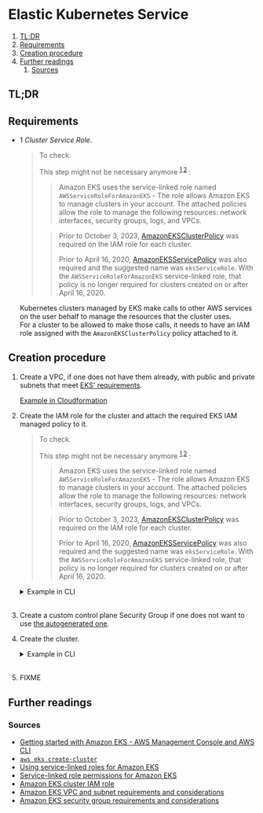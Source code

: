 # Elastic Kubernetes Service

1. [TL;DR](#tldr)
1. [Requirements](#requirements)
1. [Creation procedure](#creation-procedure)
1. [Further readings](#further-readings)
   1. [Sources](#sources)

## TL;DR

<!-- Uncomment if needed
<details>
  <summary>Installation</summary>
</details>
-->

<!-- Uncomment if needed
<details>
  <summary>Usage</summary>
</details>
-->

<!-- Uncomment if needed
<details>
  <summary>Real world use cases</summary>
</details>
-->

## Requirements

- 1 _Cluster Service Role_.

  > To check.
  >
  > This step might not be necessary anymore <sup>[1][service-linked role permissions for amazon eks],[2][amazon eks cluster iam role]</sup> :
  >
  > > Amazon EKS uses the service-linked role named `AWSServiceRoleForAmazonEKS` - The role allows Amazon EKS to manage clusters in your account. The attached policies allow the role to manage the following resources: network interfaces, security groups, logs, and VPCs.
  >
  > > Prior to October 3, 2023, [AmazonEKSClusterPolicy] was required on the IAM role for each cluster.
  > >
  > > Prior to April 16, 2020, [AmazonEKSServicePolicy] was also required and the suggested name was `eksServiceRole`. With the `AWSServiceRoleForAmazonEKS` service-linked role, that policy is no longer required for clusters created on or after April 16, 2020.

  Kubernetes clusters managed by EKS make calls to other AWS services on the user behalf to manage the resources that the cluster uses.<br/>
  For a cluster to be allowed to make those calls, it needs to have an IAM role assigned with the `AmazonEKSClusterPolicy` policy attached to it.

## Creation procedure

1. Create a VPC, if one does not have them already, with public and private subnets that meet [EKS' requirements][amazon eks vpc and subnet requirements and considerations].

   [Example in Cloudformation](https://s3.us-west-2.amazonaws.com/amazon-eks/cloudformation/2020-10-29/amazon-eks-vpc-private-subnets.yaml)

1. Create the IAM role for the cluster and attach the required EKS IAM managed policy to it.

   > To check.
   >
   > This step might not be necessary anymore <sup>[1][service-linked role permissions for amazon eks],[2][amazon eks cluster iam role]</sup> :
   >
   > > Amazon EKS uses the service-linked role named `AWSServiceRoleForAmazonEKS` - The role allows Amazon EKS to manage clusters in your account. The attached policies allow the role to manage the following resources: network interfaces, security groups, logs, and VPCs.
   >
   > > Prior to October 3, 2023, [AmazonEKSClusterPolicy] was required on the IAM role for each cluster.
   > >
   > > Prior to April 16, 2020, [AmazonEKSServicePolicy] was also required and the suggested name was `eksServiceRole`. With the `AWSServiceRoleForAmazonEKS` service-linked role, that policy is no longer required for clusters created on or after April 16, 2020.

   <details>
     <summary>Example in CLI</summary>

   ```json
   {
     "Version": "2012-10-17",
     "Statement": [{
       "Effect": "Allow",
       "Principal": {
         "Service": "eks.amazonaws.com"
       },
       "Action": "sts:AssumeRole"
     }]
   }
   ```

   ```sh
   aws iam create-role \
     --role-name 'myAmazonEKSClusterRole' \
     --assume-role-policy-document 'file://eks-cluster-role-trust-policy.json'
   aws iam attach-role-policy \
     --policy-arn 'arn:aws:iam::aws:policy/AmazonEKSClusterPolicy' \
     --role-name 'myAmazonEKSClusterRole'
   ```

   </details>
   <br/>

1. Create a custom control plane Security Group if one does not want to use [the autogenerated one][amazon eks security group requirements and considerations].
1. Create the cluster.

   <details>
     <summary>Example in CLI</summary>

   ```sh
   aws eks create-cluster \
     --name 'myAmazonEKSCluster' \
     --role-arn 'arn:aws:iam::000011112222:role/aws-service-role/eks.amazonaws.com/AWSServiceRoleForAmazonEKS' \
     --resources-vpc-config 'subnetIds=subnet-11112222333344445,subnet-66667777888899990,securityGroupIds=sg-0aaaabbbbccccdddd'
   ```

   </details>
   <br/>

1. FIXME

## Further readings

### Sources

- [Getting started with Amazon EKS - AWS Management Console and AWS CLI]
- [`aws eks create-cluster`][aws eks create-cluster]
- [Using service-linked roles for Amazon EKS]
- [Service-linked role permissions for Amazon EKS]
- [Amazon EKS cluster IAM role]
- [Amazon EKS VPC and subnet requirements and considerations]
- [Amazon EKS security group requirements and considerations]

<!--
  References
  -->

<!-- In-article sections -->
<!-- Knowledge base -->
<!-- Files -->
<!-- Upstream -->
[amazon eks cluster iam role]: https://docs.aws.amazon.com/eks/latest/userguide/service_IAM_role.html
[aws eks create-cluster]: https://docs.aws.amazon.com/cli/latest/reference/eks/create-cluster.html
[getting started with amazon eks - aws management console and aws cli]: https://docs.aws.amazon.com/eks/latest/userguide/getting-started-console.html
[service-linked role permissions for amazon eks]: https://docs.aws.amazon.com/eks/latest/userguide/using-service-linked-roles-eks.html#service-linked-role-permissions-eks
[using service-linked roles for amazon eks]: https://docs.aws.amazon.com/eks/latest/userguide/using-service-linked-roles.html
[amazoneksservicepolicy]: https://docs.aws.amazon.com/aws-managed-policy/latest/reference/AmazonEKSServicePolicy.html
[amazoneksclusterpolicy]: https://docs.aws.amazon.com/aws-managed-policy/latest/reference/AmazonEKSClusterPolicy.html
[amazon eks vpc and subnet requirements and considerations]: https://docs.aws.amazon.com/eks/latest/userguide/network_reqs.html
[amazon eks security group requirements and considerations]: https://docs.aws.amazon.com/eks/latest/userguide/sec-group-reqs.html

<!-- Others -->
